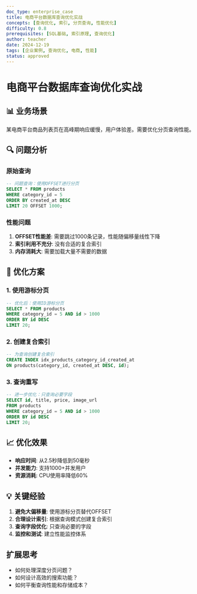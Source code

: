 ```yaml
---
doc_type: enterprise_case
title: 电商平台数据库查询优化实战
concepts: [查询优化, 索引, 分页查询, 性能优化]
difficulty: 0.8
prerequisites: [SQL基础, 索引原理, 查询优化]
author: teacher
date: 2024-12-19
tags: [企业案例, 查询优化, 电商, 性能]
status: approved
---
```


# 电商平台数据库查询优化实战

## 📊 业务场景
某电商平台商品列表页在高峰期响应缓慢，用户体验差。需要优化分页查询性能。

## 🔍 问题分析
### 原始查询
```sql
-- 问题查询：使用OFFSET进行分页
SELECT * FROM products 
WHERE category_id = 5 
ORDER BY created_at DESC 
LIMIT 20 OFFSET 1000;
```

### 性能问题
1. **OFFSET性能差**: 需要跳过1000条记录，性能随偏移量线性下降
2. **索引利用不充分**: 没有合适的复合索引
3. **内存消耗大**: 需要加载大量不需要的数据

## 🔧 优化方案

### 1. 使用游标分页
```sql
-- 优化后：使用ID游标分页
SELECT * FROM products 
WHERE category_id = 5 AND id > 1000 
ORDER BY id DESC 
LIMIT 20;
```

### 2. 创建复合索引
```sql
-- 为查询创建复合索引
CREATE INDEX idx_products_category_id_created_at 
ON products(category_id, created_at DESC, id);
```

### 3. 查询重写
```sql
-- 进一步优化：只查询必要字段
SELECT id, title, price, image_url 
FROM products 
WHERE category_id = 5 AND id > 1000 
ORDER BY id DESC 
LIMIT 20;
```

## 📈 优化效果
- **响应时间**: 从2.5秒降低到50毫秒
- **并发能力**: 支持1000+并发用户
- **资源消耗**: CPU使用率降低60%

## 💡 关键经验
1. **避免大偏移量**: 使用游标分页替代OFFSET
2. **合理设计索引**: 根据查询模式创建复合索引
3. **查询字段优化**: 只查询必要的字段
4. **监控和测试**: 建立性能监控体系

## 扩展思考
- 如何处理深度分页问题？
- 如何设计高效的搜索功能？
- 如何平衡查询性能和存储成本？
